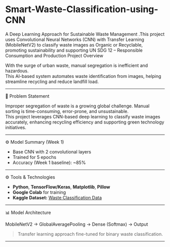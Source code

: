 # Smart-Waste-Classification-using-CNN
A Deep Learning Approach for Sustainable Waste Management .This project uses  Convolutional Neural Networks (CNN) with  Transfer Learning (MobileNetV2) to classify waste images as  Organic  or Recyclable, promoting sustainability and supporting UN SDG 12 – Responsible Consumption and Production
Project Overview

With the surge of urban waste, manual segregation is inefficient and hazardous.  
This AI-based system automates waste identification from images, helping streamline recycling and reduce landfill load.

---

🧩 Problem Statement

Improper segregation of waste is a growing global challenge. Manual sorting is time-consuming, error-prone, and unsustainable.  
This project leverages CNN-based deep learning to classify waste images accurately, enhancing recycling efficiency and supporting green technology initiatives.

---

 ⚙️ Model Summary (Week 1)
- Base CNN with 2 convolutional layers
- Trained for 5 epochs
- Accuracy (Week 1 baseline): ~85%

---


⚙️ Tools & Technologies

- **Python**, **TensorFlow/Keras**, **Matplotlib**, **Pillow**
- **Google Colab** for training
- **Kaggle Dataset:** [Waste Classification Data](https://www.kaggle.com/datasets/techsash/waste-classification-data)

---
 📊 Model Architecture

MobileNetV2 → GlobalAveragePooling → Dense (Softmax) → Output  
> Transfer learning approach fine-tuned for binary waste classification.

---


